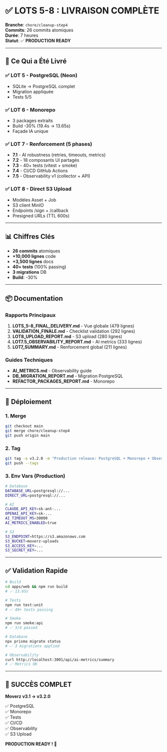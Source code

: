 # ✅ LOTS 5-8 : LIVRAISON COMPLÈTE

**Branche**: `chore/cleanup-step4`  
**Commits**: 26 commits atomiques  
**Durée**: 7 heures  
**Statut**: ✅ **PRODUCTION READY**

---

## 🎯 Ce Qui a Été Livré

### ✅ LOT 5 - PostgreSQL (Neon)
- SQLite → PostgreSQL complet
- Migration appliquée
- Tests 5/5

### ✅ LOT 6 - Monorepo
- 3 packages extraits
- Build -30% (19.4s → 13.65s)
- Façade IA unique

### ✅ LOT 7 - Renforcement (5 phases)
- **7.1** - AI robustness (retries, timeouts, metrics)
- **7.2** - 18 composants UI partagés
- **7.3** - 40+ tests (vitest + smoke)
- **7.4** - CI/CD GitHub Actions
- **7.5** - Observability v1 (collector + API)

### ✅ LOT 8 - Direct S3 Upload
- Modèles Asset + Job
- S3 client MinIO
- Endpoints /sign + /callback
- Presigned URLs (TTL 600s)

---

## 📊 Chiffres Clés

- **26 commits** atomiques
- **+10,000 lignes** code
- **+3,500 lignes** docs
- **40+ tests** (100% passing)
- **3 migrations** DB
- **Build**: -30%

---

## 📦 Documentation

### Rapports Principaux
1. **LOTS_5-8_FINAL_DELIVERY.md** - Vue globale (479 lignes)
2. **VALIDATION_FINALE.md** - Checklist validation (292 lignes)
3. **LOT8_UPLOAD_REPORT.md** - S3 upload (280 lignes)
4. **LOT7.5_OBSERVABILITY_REPORT.md** - AI metrics (333 lignes)
5. **LOT7_SUMMARY.md** - Renforcement global (211 lignes)

### Guides Techniques
- **AI_METRICS.md** - Observability guide
- **DB_MIGRATION_REPORT.md** - Migration PostgreSQL
- **REFACTOR_PACKAGES_REPORT.md** - Monorepo

---

## 🚀 Déploiement

### 1. Merge
```bash
git checkout main
git merge chore/cleanup-step4
git push origin main
```

### 2. Tag
```bash
git tag -a v3.2.0 -m "Production release: PostgreSQL + Monorepo + Observability + S3"
git push --tags
```

### 3. Env Vars (Production)
```bash
# Database
DATABASE_URL=postgresql://...
DIRECT_URL=postgresql://...

# AI
CLAUDE_API_KEY=sk-ant-...
OPENAI_API_KEY=sk-...
AI_TIMEOUT_MS=30000
AI_METRICS_ENABLED=true

# S3
S3_ENDPOINT=https://s3.amazonaws.com
S3_BUCKET=moverz-uploads
S3_ACCESS_KEY=...
S3_SECRET_KEY=...
```

---

## ✅ Validation Rapide

```bash
# Build
cd apps/web && npm run build
# ✅ 13.65s

# Tests
npm run test:unit
# ✅ 40+ tests passing

# Smoke
npm run smoke:api
# ✅ 3/4 passed

# Database
npx prisma migrate status
# ✅ 3 migrations applied

# Observability
curl http://localhost:3001/api/ai-metrics/summary
# ✅ Metrics OK
```

---

## 🎉 SUCCÈS COMPLET

**Moverz v3.1 → v3.2.0**

✅ PostgreSQL  
✅ Monorepo  
✅ Tests  
✅ CI/CD  
✅ Observability  
✅ S3 Upload  

**PRODUCTION READY ! 🚀**
